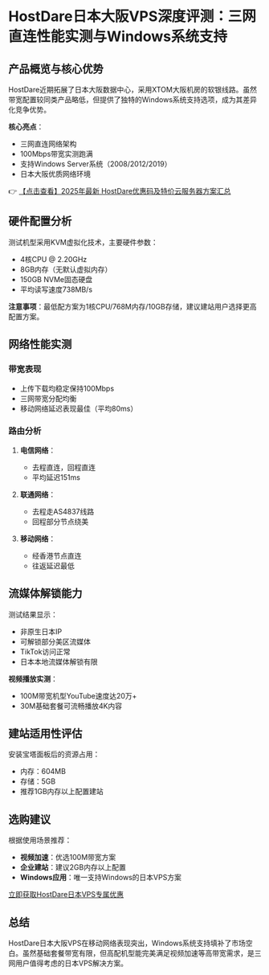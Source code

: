 # HostDare日本大阪VPS深度评测：三网直连性能实测与Windows系统支持

## 产品概览与核心优势

HostDare近期拓展了日本大阪数据中心，采用XTOM大阪机房的软银线路。虽然带宽配置较同类产品略低，但提供了独特的Windows系统支持选项，成为其差异化竞争优势。

**核心亮点**：
- 三网直连网络架构
- 100Mbps带宽实测跑满
- 支持Windows Server系统（2008/2012/2019）
- 日本大阪优质网络环境

👉 [【点击查看】2025年最新 HostDare优惠码及特价云服务器方案汇总](https://bit.ly/hostdare)

## 硬件配置分析

测试机型采用KVM虚拟化技术，主要硬件参数：
- 4核CPU @ 2.20GHz
- 8GB内存（无默认虚拟内存）
- 150GB NVMe固态硬盘
- 平均读写速度738MB/s

**注意事项**：最低配方案为1核CPU/768M内存/10GB存储，建议建站用户选择更高配置方案。

## 网络性能实测

### 带宽表现
- 上传下载均稳定保持100Mbps
- 三网带宽分配均衡
- 移动网络延迟表现最佳（平均80ms）

### 路由分析
1. **电信网络**：
   - 去程直连，回程直连
   - 平均延迟151ms

2. **联通网络**：
   - 去程走AS4837线路
   - 回程部分节点绕美

3. **移动网络**：
   - 经香港节点直连
   - 往返延迟最低

## 流媒体解锁能力

测试结果显示：
- 非原生日本IP
- 可解锁部分美区流媒体
- TikTok访问正常
- 日本本地流媒体解锁有限

**视频播放实测**：
- 100M带宽机型YouTube速度达20万+
- 30M基础套餐可流畅播放4K内容

## 建站适用性评估

安装宝塔面板后的资源占用：
- 内存：604MB
- 存储：5GB
- 推荐1GB内存以上配置建站

## 选购建议

根据使用场景推荐：
- **视频加速**：优选100M带宽方案
- **企业建站**：建议2GB内存以上配置
- **Windows应用**：唯一支持Windows的日本VPS方案

[立即获取HostDare日本VPS专属优惠](https://bit.ly/hostdare)

## 总结

HostDare日本大阪VPS在移动网络表现突出，Windows系统支持填补了市场空白。虽然基础套餐带宽有限，但高配机型能完美满足视频加速等高带宽需求，是三网用户值得考虑的日本VPS解决方案。